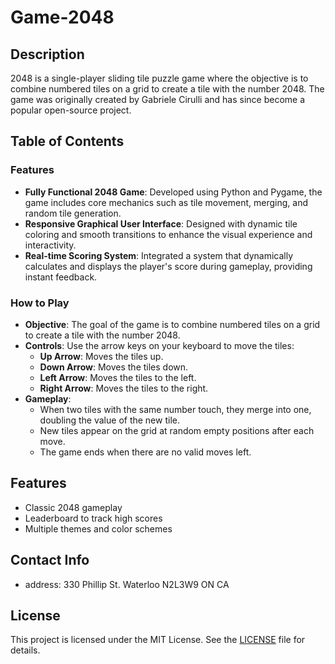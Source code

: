# Game-2048

## Description
2048 is a single-player sliding tile puzzle game where the objective is to combine numbered tiles on a grid to create a tile with the number 2048. The game was originally created by Gabriele Cirulli and has since become a popular open-source project.

## Table of Contents

### Features
- **Fully Functional 2048 Game**: Developed using Python and Pygame, the game includes core mechanics such as tile movement, merging, and random tile generation.
- **Responsive Graphical User Interface**: Designed with dynamic tile coloring and smooth transitions to enhance the visual experience and interactivity.
- **Real-time Scoring System**: Integrated a system that dynamically calculates and displays the player's score during gameplay, providing instant feedback.

### How to Play

- **Objective**: The goal of the game is to combine numbered tiles on a grid to create a tile with the number 2048.
- **Controls**: Use the arrow keys on your keyboard to move the tiles:
  - **Up Arrow**: Moves the tiles up.
  - **Down Arrow**: Moves the tiles down.
  - **Left Arrow**: Moves the tiles to the left.
  - **Right Arrow**: Moves the tiles to the right.
- **Gameplay**:
  - When two tiles with the same number touch, they merge into one, doubling the value of the new tile.
  - New tiles appear on the grid at random empty positions after each move.
  - The game ends when there are no valid moves left.

## Features
- Classic 2048 gameplay
- Leaderboard to track high scores
- Multiple themes and color schemes

## Contact Info
- address: 330 Phillip St. Waterloo N2L3W9 ON CA

## License
This project is licensed under the MIT License. See the [LICENSE](LICENSE) file for details.

